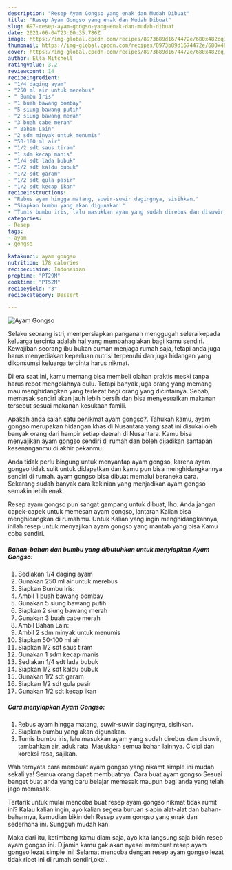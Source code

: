 ```yaml
---
description: "Resep Ayam Gongso yang enak dan Mudah Dibuat"
title: "Resep Ayam Gongso yang enak dan Mudah Dibuat"
slug: 697-resep-ayam-gongso-yang-enak-dan-mudah-dibuat
date: 2021-06-04T23:00:35.786Z
image: https://img-global.cpcdn.com/recipes/8973b89d1674472e/680x482cq70/ayam-gongso-foto-resep-utama.jpg
thumbnail: https://img-global.cpcdn.com/recipes/8973b89d1674472e/680x482cq70/ayam-gongso-foto-resep-utama.jpg
cover: https://img-global.cpcdn.com/recipes/8973b89d1674472e/680x482cq70/ayam-gongso-foto-resep-utama.jpg
author: Ella Mitchell
ratingvalue: 3.2
reviewcount: 14
recipeingredient:
- "1/4 daging ayam"
- "250 ml air untuk merebus"
- " Bumbu Iris"
- "1 buah bawang bombay"
- "5 siung bawang putih"
- "2 siung bawang merah"
- "3 buah cabe merah"
- " Bahan Lain"
- "2 sdm minyak untuk menumis"
- "50-100 ml air"
- "1/2 sdt saus tiram"
- "1 sdm kecap manis"
- "1/4 sdt lada bubuk"
- "1/2 sdt kaldu bubuk"
- "1/2 sdt garam"
- "1/2 sdt gula pasir"
- "1/2 sdt kecap ikan"
recipeinstructions:
- "Rebus ayam hingga matang, suwir-suwir dagingnya, sisihkan."
- "Siapkan bumbu yang akan digunakan."
- "Tumis bumbu iris, lalu masukkan ayam yang sudah direbus dan disuwir, tambahkan air, aduk rata. Masukkan semua bahan lainnya. Cicipi dan koreksi rasa, sajikan."
categories:
- Resep
tags:
- ayam
- gongso

katakunci: ayam gongso 
nutrition: 178 calories
recipecuisine: Indonesian
preptime: "PT29M"
cooktime: "PT52M"
recipeyield: "3"
recipecategory: Dessert

---
```



![Ayam Gongso](https://img-global.cpcdn.com/recipes/8973b89d1674472e/680x482cq70/ayam-gongso-foto-resep-utama.jpg)

Selaku seorang istri, mempersiapkan panganan menggugah selera kepada keluarga tercinta adalah hal yang membahagiakan bagi kamu sendiri. Kewajiban seorang ibu bukan cuman menjaga rumah saja, tetapi anda juga harus menyediakan keperluan nutrisi terpenuhi dan juga hidangan yang dikonsumsi keluarga tercinta harus nikmat.

Di era  saat ini, kamu memang bisa membeli olahan praktis meski tanpa harus repot mengolahnya dulu. Tetapi banyak juga orang yang memang mau menghidangkan yang terlezat bagi orang yang dicintainya. Sebab, memasak sendiri akan jauh lebih bersih dan bisa menyesuaikan makanan tersebut sesuai makanan kesukaan famili. 



Apakah anda salah satu penikmat ayam gongso?. Tahukah kamu, ayam gongso merupakan hidangan khas di Nusantara yang saat ini disukai oleh banyak orang dari hampir setiap daerah di Nusantara. Kamu bisa menyajikan ayam gongso sendiri di rumah dan boleh dijadikan santapan kesenanganmu di akhir pekanmu.

Anda tidak perlu bingung untuk menyantap ayam gongso, karena ayam gongso tidak sulit untuk didapatkan dan kamu pun bisa menghidangkannya sendiri di rumah. ayam gongso bisa dibuat memalui beraneka cara. Sekarang sudah banyak cara kekinian yang menjadikan ayam gongso semakin lebih enak.

Resep ayam gongso pun sangat gampang untuk dibuat, lho. Anda jangan capek-capek untuk memesan ayam gongso, lantaran Kalian bisa menghidangkan di rumahmu. Untuk Kalian yang ingin menghidangkannya, inilah resep untuk menyajikan ayam gongso yang mantab yang bisa Kamu coba sendiri.

<!--inarticleads1-->

##### Bahan-bahan dan bumbu yang dibutuhkan untuk menyiapkan Ayam Gongso:

1. Sediakan 1/4 daging ayam
1. Gunakan 250 ml air untuk merebus
1. Siapkan  Bumbu Iris:
1. Ambil 1 buah bawang bombay
1. Gunakan 5 siung bawang putih
1. Siapkan 2 siung bawang merah
1. Gunakan 3 buah cabe merah
1. Ambil  Bahan Lain:
1. Ambil 2 sdm minyak untuk menumis
1. Siapkan 50-100 ml air
1. Siapkan 1/2 sdt saus tiram
1. Gunakan 1 sdm kecap manis
1. Sediakan 1/4 sdt lada bubuk
1. Siapkan 1/2 sdt kaldu bubuk
1. Gunakan 1/2 sdt garam
1. Siapkan 1/2 sdt gula pasir
1. Gunakan 1/2 sdt kecap ikan




<!--inarticleads2-->

##### Cara menyiapkan Ayam Gongso:

1. Rebus ayam hingga matang, suwir-suwir dagingnya, sisihkan.
1. Siapkan bumbu yang akan digunakan.
1. Tumis bumbu iris, lalu masukkan ayam yang sudah direbus dan disuwir, tambahkan air, aduk rata. Masukkan semua bahan lainnya. Cicipi dan koreksi rasa, sajikan.




Wah ternyata cara membuat ayam gongso yang nikamt simple ini mudah sekali ya! Semua orang dapat membuatnya. Cara buat ayam gongso Sesuai banget buat anda yang baru belajar memasak maupun bagi anda yang telah jago memasak.

Tertarik untuk mulai mencoba buat resep ayam gongso nikmat tidak rumit ini? Kalau kalian ingin, ayo kalian segera buruan siapin alat-alat dan bahan-bahannya, kemudian bikin deh Resep ayam gongso yang enak dan sederhana ini. Sungguh mudah kan. 

Maka dari itu, ketimbang kamu diam saja, ayo kita langsung saja bikin resep ayam gongso ini. Dijamin kamu gak akan nyesel membuat resep ayam gongso lezat simple ini! Selamat mencoba dengan resep ayam gongso lezat tidak ribet ini di rumah sendiri,oke!.

